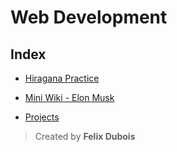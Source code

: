 # Web Development

## Index

- [Hiragana Practice](https://felix-db1.github.io/projects-index/hiragana-practice/)

- [Mini Wiki - Elon Musk](https://felix-db1.github.io/projects-index/mini-wiki/)

- [Projects](https://felix-db1.github.io/project-index/)

> Created by **Felix Dubois**

<!-- REBASE-8 -->
